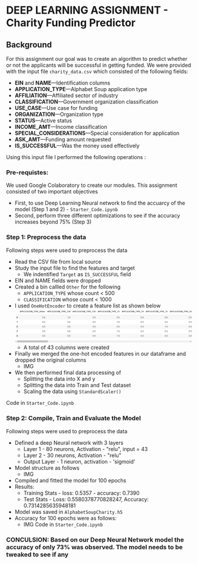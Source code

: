 # DEEP LEARNING ASSIGNMENT - Charity Funding Predictor

## Background

For this assignment our goal was to create an algorithm to predict whether or not the applicants will be successful in getting funded. We were provided with the input file `charity_data.csv` which consisted of the following fields:

* **EIN** and **NAME**—Identification columns
* **APPLICATION_TYPE**—Alphabet Soup application type
* **AFFILIATION**—Affiliated sector of industry
* **CLASSIFICATION**—Government organization classification
* **USE_CASE**—Use case for funding
* **ORGANIZATION**—Organization type
* **STATUS**—Active status
* **INCOME_AMT**—Income classification
* **SPECIAL_CONSIDERATIONS**—Special consideration for application
* **ASK_AMT**—Funding amount requested
* **IS_SUCCESSFUL**—Was the money used effectively

Using this input file I performed the following operations :

### Pre-requistes: 

We used Google Colaboratory to create our modules. This assignment consisted of two important objectives
* First, to use Deep Learning Neural network to find the accuarcy of the model (Step 1 and 2) - `Starter_Code.ipynb`
* Second, perform three different optimizations to see if the accuracy increases beyond 75% (Step 3)

### Step 1: Preprocess the data

Following steps were used to preprocess the data
* Read the CSV file from local source
* Study the input file to find the features and target
  * We indentified `Target` as `IS_SUCCESSFUL` field
* EIN and NAME fields were dropped
* Created a bin callled `Other` for the following
  * `APPLICATION_TYPE` whose count < 500
  * `CLASSIFICATION` whose count < 1000
* I used `OneHotEncoder` to create a feature list as shown below
  ![featurelist](Images/featurelist.png)
  * A total of 43 columns were created
* Finally we merged the one-hot encoded features in our dataframe and dropped the original columns
  * IMG
* We then performed final data processing of
  * Splitting the data into X and y
  * Splitting the data into Train and Test dataset
  * Scaling the data using `StandardScaler()`

Code in `Starter_Code.ipynb`

### Step 2: Compile, Train and Evaluate the Model

Following steps were used to preprocess the data
* Defined a deep Neural network with 3 layers
  * Layer 1 - 80 neurons, Activation - "relu", input = 43
  * Layer 2 - 30 neurons, Activation - "relu"
  * Output Layer - 1 neuron, activation - 'sigmoid'
* Model structure as follows
  * IMG
* Compiled and fitted the model for 100 epochs
* Results:
  * Training Stats - loss: 0.5357 - accuracy: 0.7390
  * Test Stats - Loss: 0.5580378770828247, Accuracy: 0.7314285635948181
* Model was saved in `AlphabetSoupCharity.h5`
* Accuracy for 100 epochs were as follows:
  * IMG
Code in `Starter_Code.ipynb`

### CONCULSION: Based on our Deep Neural Network model the accuracy of only 73% was observed. The model needs to be tweaked to see if any
